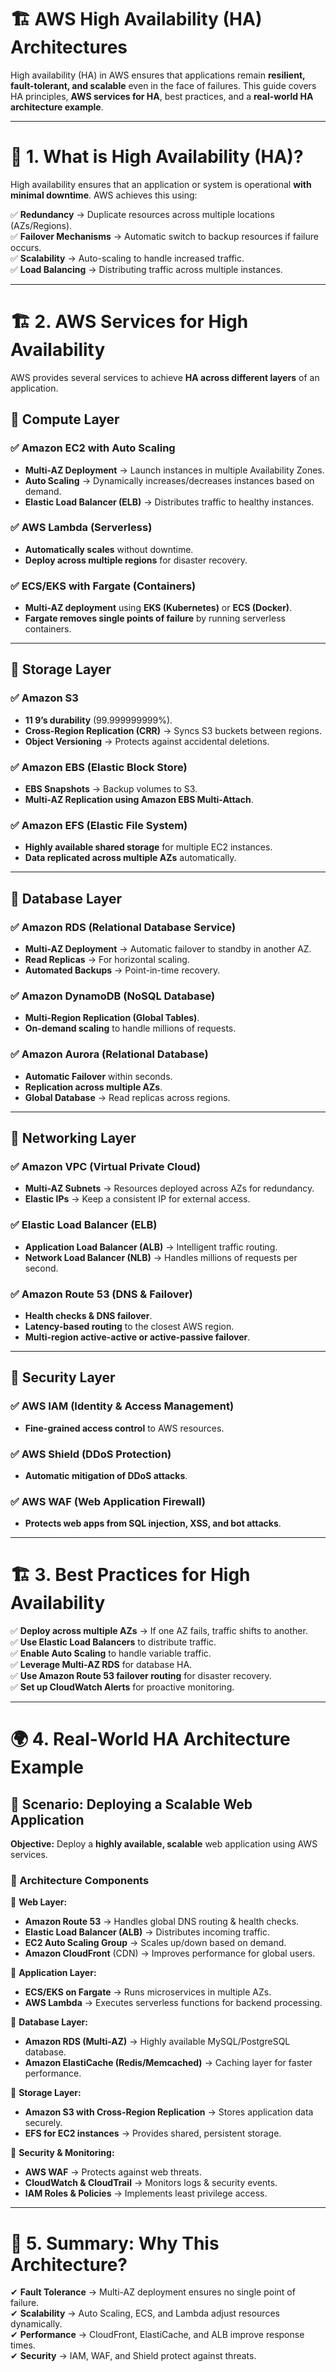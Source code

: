 # 🏗 **AWS High Availability (HA) Architectures**  

High availability (HA) in AWS ensures that applications remain **resilient, fault-tolerant, and scalable** even in the face of failures. This guide covers HA principles, **AWS services for HA**, best practices, and a **real-world HA architecture example**.

---

# 🚀 **1. What is High Availability (HA)?**  
High availability ensures that an application or system is operational **with minimal downtime**. AWS achieves this using:  

✅ **Redundancy** → Duplicate resources across multiple locations (AZs/Regions).  
✅ **Failover Mechanisms** → Automatic switch to backup resources if failure occurs.  
✅ **Scalability** → Auto-scaling to handle increased traffic.  
✅ **Load Balancing** → Distributing traffic across multiple instances.  

---

# 🏗 **2. AWS Services for High Availability**  

AWS provides several services to achieve **HA across different layers** of an application.  

## **🔹 Compute Layer**  
### ✅ **Amazon EC2 with Auto Scaling**  
- **Multi-AZ Deployment** → Launch instances in multiple Availability Zones.  
- **Auto Scaling** → Dynamically increases/decreases instances based on demand.  
- **Elastic Load Balancer (ELB)** → Distributes traffic to healthy instances.  

### ✅ **AWS Lambda** (Serverless)  
- **Automatically scales** without downtime.  
- **Deploy across multiple regions** for disaster recovery.  

### ✅ **ECS/EKS with Fargate** (Containers)  
- **Multi-AZ deployment** using **EKS (Kubernetes)** or **ECS (Docker)**.  
- **Fargate removes single points of failure** by running serverless containers.  

---

## **🔹 Storage Layer**  
### ✅ **Amazon S3**  
- **11 9’s durability** (99.999999999%).  
- **Cross-Region Replication (CRR)** → Syncs S3 buckets between regions.  
- **Object Versioning** → Protects against accidental deletions.  

### ✅ **Amazon EBS (Elastic Block Store)**  
- **EBS Snapshots** → Backup volumes to S3.  
- **Multi-AZ Replication using Amazon EBS Multi-Attach**.  

### ✅ **Amazon EFS (Elastic File System)**  
- **Highly available shared storage** for multiple EC2 instances.  
- **Data replicated across multiple AZs** automatically.  

---

## **🔹 Database Layer**  
### ✅ **Amazon RDS (Relational Database Service)**  
- **Multi-AZ Deployment** → Automatic failover to standby in another AZ.  
- **Read Replicas** → For horizontal scaling.  
- **Automated Backups** → Point-in-time recovery.  

### ✅ **Amazon DynamoDB (NoSQL Database)**  
- **Multi-Region Replication (Global Tables)**.  
- **On-demand scaling** to handle millions of requests.  

### ✅ **Amazon Aurora (Relational Database)**  
- **Automatic Failover** within seconds.  
- **Replication across multiple AZs**.  
- **Global Database** → Read replicas across regions.  

---

## **🔹 Networking Layer**  
### ✅ **Amazon VPC (Virtual Private Cloud)**  
- **Multi-AZ Subnets** → Resources deployed across AZs for redundancy.  
- **Elastic IPs** → Keep a consistent IP for external access.  

### ✅ **Elastic Load Balancer (ELB)**  
- **Application Load Balancer (ALB)** → Intelligent traffic routing.  
- **Network Load Balancer (NLB)** → Handles millions of requests per second.  

### ✅ **Amazon Route 53 (DNS & Failover)**  
- **Health checks & DNS failover**.  
- **Latency-based routing** to the closest AWS region.  
- **Multi-region active-active or active-passive failover**.  

---

## **🔹 Security Layer**  
### ✅ **AWS IAM (Identity & Access Management)**  
- **Fine-grained access control** to AWS resources.  

### ✅ **AWS Shield (DDoS Protection)**  
- **Automatic mitigation of DDoS attacks**.  

### ✅ **AWS WAF (Web Application Firewall)**  
- **Protects web apps from SQL injection, XSS, and bot attacks**.  

---

# 🏗 **3. Best Practices for High Availability**  
✅ **Deploy across multiple AZs** → If one AZ fails, traffic shifts to another.  
✅ **Use Elastic Load Balancers** to distribute traffic.  
✅ **Enable Auto Scaling** to handle variable traffic.  
✅ **Leverage Multi-AZ RDS** for database HA.  
✅ **Use Amazon Route 53 failover routing** for disaster recovery.  
✅ **Set up CloudWatch Alerts** for proactive monitoring.  

---

# 🌍 **4. Real-World HA Architecture Example**  
## **📌 Scenario: Deploying a Scalable Web Application**
**Objective:** Deploy a **highly available, scalable** web application using AWS services.  

### **🔹 Architecture Components**  
📌 **Web Layer:**  
- **Amazon Route 53** → Handles global DNS routing & health checks.  
- **Elastic Load Balancer (ALB)** → Distributes incoming traffic.  
- **EC2 Auto Scaling Group** → Scales up/down based on demand.  
- **Amazon CloudFront** (CDN) → Improves performance for global users.  

📌 **Application Layer:**  
- **ECS/EKS on Fargate** → Runs microservices in multiple AZs.  
- **AWS Lambda** → Executes serverless functions for backend processing.  

📌 **Database Layer:**  
- **Amazon RDS (Multi-AZ)** → Highly available MySQL/PostgreSQL database.  
- **Amazon ElastiCache (Redis/Memcached)** → Caching layer for faster performance.  

📌 **Storage Layer:**  
- **Amazon S3 with Cross-Region Replication** → Stores application data securely.  
- **EFS for EC2 instances** → Provides shared, persistent storage.  

📌 **Security & Monitoring:**  
- **AWS WAF** → Protects against web threats.  
- **CloudWatch & CloudTrail** → Monitors logs & security events.  
- **IAM Roles & Policies** → Implements least privilege access.  

---

# 🎯 **5. Summary: Why This Architecture?**  
✔ **Fault Tolerance** → Multi-AZ deployment ensures no single point of failure.  
✔ **Scalability** → Auto Scaling, ECS, and Lambda adjust resources dynamically.  
✔ **Performance** → CloudFront, ElastiCache, and ALB improve response times.  
✔ **Security** → IAM, WAF, and Shield protect against threats.  



